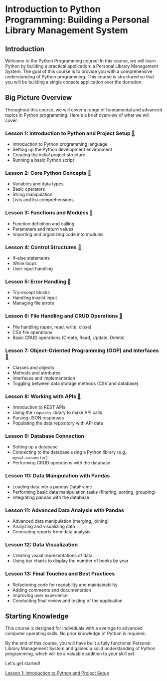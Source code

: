 # Introduction to Python Programming: Building a Personal Library Management System

## Introduction

Welcome to the Python Programming course! In this course, we will learn Python by building a practical application: a Personal Library Management System. The goal of this course is to provide you with a comprehensive understanding of Python programming. This course is structured so that you will be building a single console application over the durration.

## Big Picture Overview

Throughout this course, we will cover a range of fundamental and advanced topics in Python programming. Here's a brief overview of what we will cover:

### Lesson 1: Introduction to Python and Project Setup [🔗](./documentation/lesson_1.md)

- Introduction to Python programming language
- Setting up the Python development environment
- Creating the initial project structure
- Running a basic Python script

### Lesson 2: Core Python Concepts [🔗](./documentation/lesson_2.md)

- Variables and data types
- Basic operators
- String manipulation
- Lists and list comprehensions

### Lesson 3: Functions and Modules [🔗](./documentation/lesson_3.md)

- Function definition and calling
- Parameters and return values
- Importing and organizing code into modules

### Lesson 4: Control Structures [🔗](./documentation/lesson_4.md)

- If-else statements
- While loops
- User input handling

### Lesson 5: Error Handling [🔗](./documentation/lesson_5.md)

- Try-except blocks
- Handling invalid input
- Managing file errors

### Lesson 6: File Handling and CRUD Operations [🔗](./documentation/lesson_6.md)

- File handling (open, read, write, close)
- CSV file operations
- Basic CRUD operations (Create, Read, Update, Delete)

### Lesson 7: Object-Oriented Programming (OOP) and Interfaces [🔗](./documentation/lesson_7.md)

- Classes and objects
- Methods and attributes
- Interfaces and implementation
- Toggling between data storage methods (CSV and database)

### Lesson 8: Working with APIs [🔗](./documentation/lesson_8.md)

- Introduction to REST APIs
- Using the `requests` library to make API calls
- Parsing JSON responses
- Populating the data repository with API data

### Lesson 9: Database Connection

- Setting up a database
- Connecting to the database using a Python library (e.g., `mysql.connector`)
- Performing CRUD operations with the database

### Lesson 10: Data Manipulation with Pandas

- Loading data into a pandas DataFrame
- Performing basic data manipulation tasks (filtering, sorting, grouping)
- Integrating pandas with the database

### Lesson 11: Advanced Data Analysis with Pandas

- Advanced data manipulation (merging, joining)
- Analyzing and visualizing data
- Generating reports from data analysis

### Lesson 12: Data Visualization

- Creating visual representations of data
- Using bar charts to display the number of books by year

### Lesson 13: Final Touches and Best Practices

- Refactoring code for readability and maintainability
- Adding comments and documentation
- Improving user experience
- Conducting final review and testing of the application

## Starting Knowledge

This course is designed for individuals with a average to advanced computer operating skills. No prior knowledge of Python is required.

By the end of this course, you will have built a fully functional Personal Library Management System and gained a solid understanding of Python programming, which will be a valuable addition to your skill set.

Let's get started!

[Lesson 1: Introduction to Python and Project Setup](./documentation/lesson_1.md)
